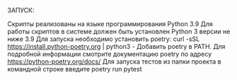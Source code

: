 ЗАПУСК:

Скрипты реализованы на языке программирования Python 3.9
Для работы скриптов в системе должен быть установлен Python 3 версии не ниже 3.9
Для запуска необходимо установить poetry:
curl -sSL https://install.python-poetry.org | python3 -
Добавить poetry в PATH.
Для подробной информации смотрите документацию poetry по адресу https://python-poetry.org/docs/
Для запуска тестов из папки проекта в командной строке введите
poetry run pytest
